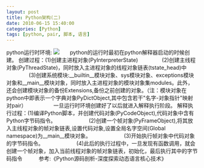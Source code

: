 ```yaml
---
layout: post
title: Python架构(二)
date: 2010-06-15 15:40:00
categories: [Python]
tags: [python, pair, 脚本, 语言]
---
```

python运行时环境:
![](http://hi.csdn.net/attachment/201006/15/0_1276585638MknE.gif)
 
 
 
python的运行时最初在python解释器启动的时候创建。
创建过程：(1)创建主进程对象(PyInterpreterState)
               (2)创建主线程对象(PyThreadState)，同时放入主进程对象的线程对象链表(tstate_head)中
               (3)创建系统模块:__builtin__模块对象、sys模块对象、exceptions模块对象和__main__模块对象，同时放入主进程对象的模块对象集modules。此外，还会创建模块对象的备份Extensions,备份之前创建的对象。（注：模块对象在python中即表示一个字典对象PyDictObject,其中包含若干"名字-对象指针"映射对pair）
              
 
一旦运行时环境创建好了以后就进入解释执行阶段。
解释执行过程：(1)编译Python脚本，并创建代码对象(PyCodeObject),代码对象中含有Python字节码指令。
                     (2)创建一个帧对象(PyFrameObject),将其放入主线程对象的帧对象链表,设置代码对象,设置全局名字空间(Global namespace)为__main__模块对象。
                     (3)开始执行帧对象中代码对象的字节码指令。
                     (4)此后的执行过程中，一旦发现有函数调用，就会创建一个帧对象，加入当前线程对象的帧对象链表，初始化，最后执行其中的字节码指令
 
 
 
 
 
参考:《Python源码剖析-深度探索动态语言核心技术》
 
 
 
 
